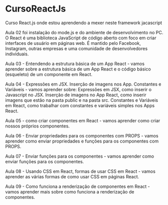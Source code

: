 # CursoReactJs
 Curso React.js onde estou aprendendo a mexer neste framework jacascript

 Aula 02 foi instalação do mode.js e do ambiente de desenvolvimento no PC.
 O React é uma biblioteca JavaScript de código aberto com foco em criar interfaces de usuário em páginas web. É mantido pelo Facebook, Instagram, outras empresas e uma comunidade de desenvolvedores individuais.


Aula 03 - Entendendo a estrutura básica de um App React -  vamos aprender sobre a estrutura básica de um App React e o código básico (esqueleto) de um componente em React.

Aula 04 - Expressões em JSX. Inserção de imagens nos App. Constantes e Variáveis - vamos aprender sobre: Expressões em JSX, como inserir o Javascript no JSX. Inserção de imagens no App React, como inserir imagens que estão na pasta public e na pasta src. Constantes e Variáveis em React, como trabalhar com constantes e variáveis simples nos Apps React.

Aula 05 - como criar componentes em React -  vamos aprender como criar nossos próprios componentes.

Aula 06 - Enviar propriedades para os componentes com PROPS - vamos aprender como enviar propriedades e funções para os componentes com PROPS.

Aula 07 - Enviar funções para os componentes - vamos aprender como enviar funções para os componentes.

Aula 08 - Usando CSS em React, formas de usar CSS em React -  vamos aprender as várias formas de como usar CSS em páginas React.

Aula 09 - Como funciona a renderização de componentes em React - vamos aprender mais sobre como funciona a renderização de componentes.


